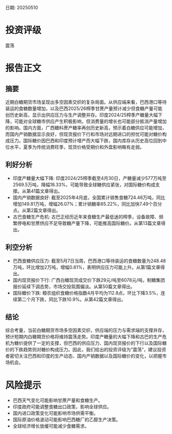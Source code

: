 
日期: 20250510

# 投资评级

震荡

# 报告正文

## 摘要

近期白糖期货市场呈现出多空因素交织的复杂局面。从供应端来看，巴西港口等待装运的食糖数量增加，以及巴西2025/26榨季甘蔗产量预计减少但食糖产量可能创历史新高，显示出供应压力与生产调整并存。印度2024/25榨季产糖量大幅下降，可能对全球糖市供应产生积极影响，但消费量的增长也可能部分抵消产量增加的影响。国内方面，广西糖料蔗产糖率再创历史新高，预示着白糖供应可能增加，而国内产销数据显示良好，但现货报价下行和市场对远期进口的担忧可能对糖价构成压力。国际糖价因巴西和印度预计增产而大幅下跌，国内库存从历史高位回到中位水平，夏季为传统消费旺季，现货价格受期价和外盘影响略有走弱。

## 利好分析

* 印度产糖量大幅下降: 印度2024/25榨季截至4月30日，产糖量减少577万吨至2569.5万吨，降幅18.33%，可能导致全球糖供应紧张，对国际糖价构成支撑。从第41篇文章得出。
* 国内产销数据良好: 截至2025年4月底，全国累计销售食糖724.46万吨，同比增加149.81万吨，增幅26.07%；累计销糖率65.22%，同比加快7.49个百分点。从第2篇文章得出。
* 古巴食糖生产危机: 古巴正经历近年来食糖生产最低迷的榨季，设备故障、频繁停电和甘蔗供应不足导致糖产量下降，可能推高国际糖价。从第13篇文章得出。

## 利空分析

* 巴西食糖供应压力: 截至5月7日当周，巴西港口等待装运的食糖数量为248.48万吨，环比增加2万吨，增幅0.81%，表明供应压力可能上升。从第1篇文章得出。
* 国内现货报价下行: 广西白糖现货成交价下跌29元/吨至6078元/吨，制糖集团报价延续下调态势，市场交投氛围偏淡。从第50篇文章得出。
* 国际糖价下跌: 粮农组织食糖价格指数4月平均为112.8点，环比下降3.5%，连续第二个月下跌，同比下跌10.9%。从第42篇文章得出。

## 结论

综合考量，当前白糖期货市场多空因素交织，供应端的压力与需求端的支撑并存，预计短期内白糖期货价格将维持震荡走势。印度产糖量的大幅下降和古巴的生产危机为糖价提供了一定的支撑，但巴西的供应压力、国内现货报价的下行以及国际糖价的下跌趋势则对糖价构成压力。因此，我们给出的投资评级为“震荡”，建议投资者密切关注巴西和印度的生产动态、国内产销数据以及国际糖价的变化，以把握市场机会。

# 风险提示

* 巴西天气变化可能影响甘蔗产量和食糖生产。
* 印度政府可能调整食糖出口政策，影响全球供应。
* 国内进口政策变化可能影响市场供需平衡。
* 国际原油价格波动可能影响巴西糖厂的乙醇生产决策。
* 全球经济增长放缓可能减少食糖需求。
